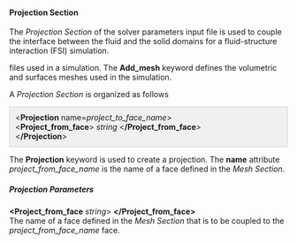 <!-- =============================================================== -->
<!-- ========================= Projection Section ================== -->
<!-- =============================================================== -->

<h4 id="projection_section"> Projection Section </h4>
The <i>Projection Section</i> of the solver parameters input file is used to couple the interface between the fluid
and the solid domains for a fluid-structure interaction (FSI) simulation.

files used in a simulation. The <strong>Add_mesh</strong> keyword defines the volumetric and surfaces meshes 
used in the simulation. 

A <i>Projection Section</i> is organized as follows 
<div style="background-color: #F0F0F0; padding: 10px; border: 1px solid #d0d0d0; border-left: 1px solid #d0d0d0">
&lt;<strong>Projection</strong> name=<i>project_to_face_name</i>&gt; 
<br>
&lt;<strong>Project_from_face</strong>&gt; <i>string</i>
&lt;<strong>/Project_from_face</strong>&gt;
<br>
&lt;<strong>/Projection</strong>&gt;
</div>

The <strong>Projection</strong> keyword is used to create a projection. The <strong>name</strong> attribute 
<i>project_from_face_name</i> is the name of a face defined in the <i>Mesh Section</i>.

<h5> Projection Parameters </h5>
<div class="bc_param_div">
<strong>&lt;Project_from_face</strong> <i>string</i>&gt; <nobr>
<strong>&lt;/Project_from_face&gt;</strong>
</nobr><br>
The name of a face defined in the <i>Mesh Section</i> that is to be coupled to the <i>project_from_face_name</i> face.
<br>
</div>


